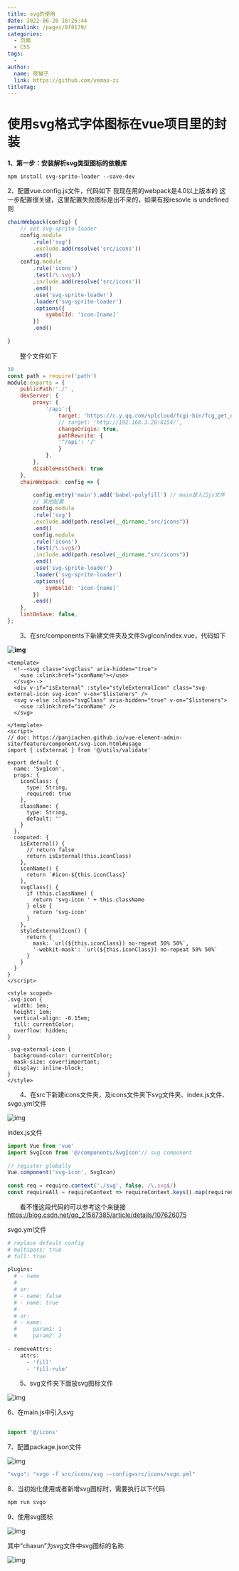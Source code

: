```yaml
---
title: svg的使用
date: 2022-06-26 16:26:44
permalink: /pages/8f0179/
categories:
  - 页面
  - CSS
tags:
  - 
author: 
  name: 夜猫子
  link: https://github.com/yemao-zi
titleTag: 
---
```



# **使用svg格式字体图标在vue项目里的封装**

**1、第一步：安装解析svg类型图标的依赖库**

```
npm install svg-sprite-loader --save-dev
```

2、配置vue.config.js文件，代码如下 我现在用的webpack是4.0以上版本的 这一步配置很关键，这里配置失败图标是出不来的，如果有报resovle is undefined 则

```javascript
chainWebpack(config) {
    // set svg-sprite-loader
    config.module
        .rule('svg')
        .exclude.add(resolve('src/icons'))
        .end()
    config.module
        .rule('icons')
        .test(/\.svg$/)
        .include.add(resolve('src/icons'))
        .end()
        .use('svg-sprite-loader')
        .loader('svg-sprite-loader')
        .options({
            symbolId: 'icon-[name]'
        })
        .end()
 
}
```

　　整个文件如下

```javascript
38
const path = require('path')
module.exports = {
    publicPath:'./' ,
    devServer: {
        proxy: {
            '/api':{
                target: 'https://c.y.qq.com/splcloud/fcgi-bin/fcg_get_diss_by_tag.fcg',
                // target: 'http://192.168.3.20:8154/',
                changeOrigin: true,
                pathRewrite: {
                '^/api': '/'
                }
            },
        },
        disableHostCheck: true
    },
    chainWebpack: config => {
         
        config.entry('main').add('babel-polyfill') // main是入口js文件
        // 其他配置
        config.module
        .rule('svg')
        .exclude.add(path.resolve(__dirname,"src/icons"))
        .end()
        config.module
        .rule('icons')
        .test(/\.svg$/)
        .include.add(path.resolve(__dirname,"src/icons"))
        .end()
        .use('svg-sprite-loader')
        .loader('svg-sprite-loader')
        .options({
            symbolId: 'icon-[name]'
        })
        .end()
    },
    lintOnSave: false,
};
```

　　3、在src/components下新建文件夹及文件SvgIcon/index.vue，代码如下

**![img](https://img2020.cnblogs.com/blog/1688421/202012/1688421-20201230222025008-1179584840.png)**

```vue
<template>
  <!--<svg class="svgClass" aria-hidden="true">
    <use :xlink:href="iconName"></use>
  </svg>-->
  <div v-if="isExternal" :style="styleExternalIcon" class="svg-external-icon svg-icon" v-on="$listeners" />
  <svg v-else :class="svgClass" aria-hidden="true" v-on="$listeners">
    <use :xlink:href="iconName" />
  </svg>
  
</template>
<script>
// doc: https://panjiachen.github.io/vue-element-admin-site/feature/component/svg-icon.html#usage
import { isExternal } from '@/utils/validate'
  
export default {
  name: 'SvgIcon',
  props: {
    iconClass: {
      type: String,
      required: true
    },
    className: {
      type: String,
      default: ''
    }
  },
  computed: {
    isExternal() {
      // return false
      return isExternal(this.iconClass)
    },
    iconName() {
      return `#icon-${this.iconClass}`
    },
    svgClass() {
      if (this.className) {
        return 'svg-icon ' + this.className
      } else {
        return 'svg-icon'
      }
    },
    styleExternalIcon() {
      return {
        mask: `url(${this.iconClass}) no-repeat 50% 50%`,
        '-webkit-mask': `url(${this.iconClass}) no-repeat 50% 50%`
      }
    }
  }
}
</script>
  
<style scoped>
.svg-icon {
  width: 1em;
  height: 1em;
  vertical-align: -0.15em;
  fill: currentColor;
  overflow: hidden;
}
  
.svg-external-icon {
  background-color: currentColor;
  mask-size: cover!important;
  display: inline-block;
}
</style>
```

　　4、在src下新建icons文件夹，及icons文件夹下svg文件夹、index.js文件、svgo.yml文件

![img](https://img2020.cnblogs.com/blog/1688421/202012/1688421-20201230222748380-924351935.png)

 

 

 

index.js文件

```javascript
import Vue from 'vue'
import SvgIcon from '@/components/SvgIcon'// svg component
  
// register globally
Vue.component('svg-icon', SvgIcon)
  
const req = require.context('./svg', false, /\.svg$/)
const requireAll = requireContext => requireContext.keys().map(requireContext)
```

　　看不懂这段代码的可以参考这个来链接 https://blog.csdn.net/qq_21567385/article/details/107626075

svgo.yml文件

```bash
# replace default config
# multipass: true
# full: true
  
plugins:
  # - name
  #
  # or:
  # - name: false
  # - name: true
  #
  # or:
  # - name:
  #     param1: 1
  #     param2: 2
  
- removeAttrs:
    attrs:
      - 'fill'
      - 'fill-rule'
```

　　5、svg文件夹下面放svg图标文件

![img](https://img2020.cnblogs.com/blog/1688421/202012/1688421-20201230223419544-478256785.png)

 

6、在main.js中引入svg

```javascript
	
import '@/icons'
```

7、配置package.json文件

![img](https://img2020.cnblogs.com/blog/1688421/202012/1688421-20201230223607819-906419279.png)

 

 

 

```bash
"svgo": "svgo -f src/icons/svg --config=src/icons/svgo.yml"
```

8、当初始化使用或者新增svg图标时，需要执行以下代码

```bash
npm run svgo
```

9、使用svg图标

![img](https://img2020.cnblogs.com/blog/1688421/202012/1688421-20201230223736013-81230733.png)

 

 其中“chaxun”为svg文件中svg图标的名称

![img](https://img2020.cnblogs.com/blog/1688421/202012/1688421-20201230223808681-143591363.png)